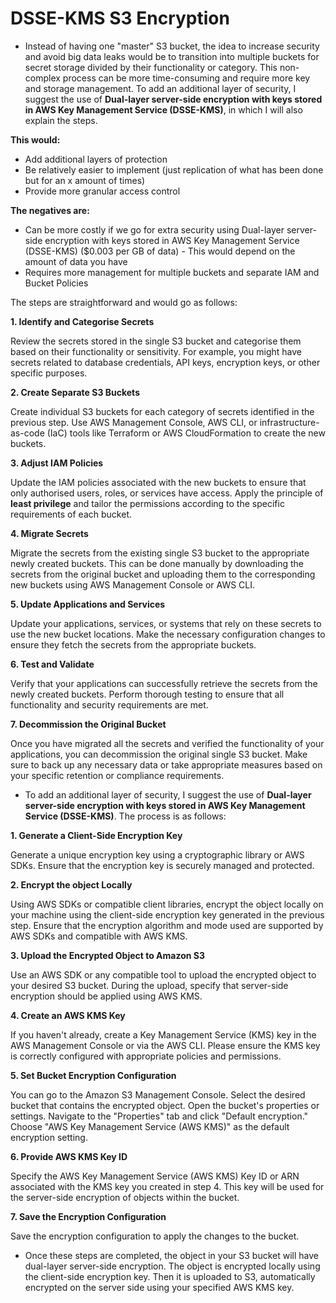 # DSSE-KMS S3 Encryption

- Instead of having one "master" S3 bucket, the idea to increase security and avoid big data leaks would be to transition into multiple buckets for secret storage divided by their functionality or category. This non-complex process can be more time-consuming and require more key and storage management. To add an additional layer of security, I suggest the use of **Dual-layer server-side encryption with keys stored in AWS Key Management Service (DSSE-KMS)**, in which I will also explain the steps.

**This would:**

- Add additional layers of protection
- Be relatively easier to implement (just replication of what has been done but for an x amount of times)
- Provide more granular access control

**The negatives are:**

- Can be more costly if we go for extra security using Dual-layer server-side encryption with keys stored in AWS Key Management Service (DSSE-KMS) ($0.003 per GB of data) - This would depend on the amount of data you have
- Requires more management for multiple buckets and separate IAM and Bucket Policies

The steps are straightforward and would go as follows:

**1. Identify and Categorise Secrets**

Review the secrets stored in the single S3 bucket and categorise them based on their functionality or sensitivity. For example, you might have secrets related to database credentials, API keys, encryption keys, or other specific purposes.

**2. Create Separate S3 Buckets**

Create individual S3 buckets for each category of secrets identified in the previous step. Use AWS Management Console, AWS CLI, or infrastructure-as-code (IaC) tools like Terraform or AWS CloudFormation to create the new buckets.

**3. Adjust IAM Policies**

Update the IAM policies associated with the new buckets to ensure that only authorised users, roles, or services have access. Apply the principle of **least privilege** and tailor the permissions according to the specific requirements of each bucket.

**4. Migrate Secrets**

Migrate the secrets from the existing single S3 bucket to the appropriate newly created buckets. This can be done manually by downloading the secrets from the original bucket and uploading them to the corresponding new buckets using AWS Management Console or AWS CLI.

**5. Update Applications and Services**

Update your applications, services, or systems that rely on these secrets to use the new bucket locations. Make the necessary configuration changes to ensure they fetch the secrets from the appropriate buckets.

**6. Test and Validate**

Verify that your applications can successfully retrieve the secrets from the newly created buckets. Perform thorough testing to ensure that all functionality and security requirements are met.

**7. Decommission the Original Bucket**

Once you have migrated all the secrets and verified the functionality of your applications, you can decommission the original single S3 bucket. Make sure to back up any necessary data or take appropriate measures based on your specific retention or compliance requirements.

- To add an additional layer of security, I suggest the use of **Dual-layer server-side encryption with keys stored in AWS Key Management Service (DSSE-KMS)**. The process is as follows:

**1. Generate a Client-Side Encryption Key**

Generate a unique encryption key using a cryptographic library or AWS SDKs. Ensure that the encryption key is securely managed and protected.

**2. Encrypt the object Locally**

Using AWS SDKs or compatible client libraries, encrypt the object locally on your machine using the client-side encryption key generated in the previous step.
Ensure that the encryption algorithm and mode used are supported by AWS SDKs and compatible with AWS KMS.

**3. Upload the Encrypted Object to Amazon S3**

Use an AWS SDK or any compatible tool to upload the encrypted object to your desired S3 bucket. During the upload, specify that server-side encryption should be applied using AWS KMS.

**4. Create an AWS KMS Key**

If you haven't already, create a Key Management Service (KMS) key in the AWS Management Console or via the AWS CLI. Please ensure the KMS key is correctly configured with appropriate policies and permissions.

**5. Set Bucket Encryption Configuration**

You can go to the Amazon S3 Management Console.
Select the desired bucket that contains the encrypted object.
Open the bucket's properties or settings.
Navigate to the "Properties" tab and click "Default encryption."
Choose "AWS Key Management Service (AWS KMS)" as the default encryption setting.

**6. Provide AWS KMS Key ID**

Specify the AWS Key Management Service (AWS KMS) Key ID or ARN associated with the KMS key you created in step 4.
This key will be used for the server-side encryption of objects within the bucket.

**7. Save the Encryption Configuration**

Save the encryption configuration to apply the changes to the bucket.


- Once these steps are completed, the object in your S3 bucket will have dual-layer server-side encryption. The object is encrypted locally using the client-side encryption key. Then it is uploaded to S3, automatically encrypted on the server side using your specified AWS KMS key.
